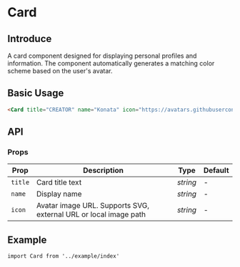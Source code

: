 # Card

## Introduce

A card component designed for displaying personal profiles and information. The component automatically generates a matching color scheme based on the user's avatar.

## Basic Usage

```html
<Card title="CREATOR" name="Konata" icon="https://avatars.githubusercontent.com/u/24601590?v=4" />
```

## API

### Props

| Prop | Description | Type | Default |
| --- | --- | --- | --- |
| `title` | Card title text | _string_ | - |
| `name` | Display name | _string_ | - |
| `icon` | Avatar image URL. Supports SVG, external URL or local image path | _string_ | - |

## Example

```vue
import Card from '../example/index'
```
